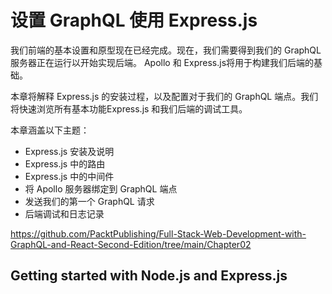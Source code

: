 # 设置 GraphQL 使用 Express.js

我们前端的基本设置和原型现在已经完成。现在，我们需要得到我们的 GraphQL 服务器正在运行以开始实现后端。 Apollo 和 Express.js将用于构建我们后端的基础。

本章将解释 Express.js 的安装过程，以及配置对于我们的 GraphQL 端点。我们将快速浏览所有基本功能Express.js 和我们后端的调试工具。

本章涵盖以下主题：
* Express.js 安装及说明
* Express.js 中的路由
* Express.js 中的中间件
* 将 Apollo 服务器绑定到 GraphQL 端点
* 发送我们的第一个 GraphQL 请求
* 后端调试和日志记录


https://github.com/PacktPublishing/Full-Stack-Web-Development-with-GraphQL-and-React-Second-Edition/tree/main/Chapter02

## Getting started with Node.js and Express.js
